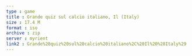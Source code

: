 ```yaml
---
type : game
title : Grande quiz sul calcio italiano, Il (Italy)
size : 17.4 M
format : iso
archive : zip
server : myrient
link2 : Grande%20quiz%20sul%20calcio%20italiano%2C%20Il%20%28Italy%29
---
```

